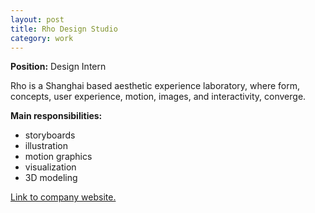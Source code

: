 ```yaml
---
layout: post
title: Rho Design Studio
category: work
---
```


**Position:** Design Intern

Rho is a Shanghai based aesthetic experience laboratory, where form, concepts, user experience, motion, images, and interactivity, converge.

**Main responsibilities:**
- storyboards
- illustration
- motion graphics
- visualization
- 3D modeling

[Link to company website.](http://www.rho-studio.com)

